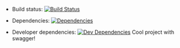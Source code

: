 * Build status: [![Build Status](https://travis-ci.org/Eskalol/evt-xtrm.svg?branch=master)](https://travis-ci.org/Eskalol/evt-xtrm)

* Dependencies: [![Dependencies](https://david-dm.org/Eskalol/evt-xtrm.svg)](https://david-dm.org/Eskalol/evt-xtrm)

* Developer dependencies: [![Dev Dependencies](https://david-dm.org/Eskalol/evt-xtrm/dev-status.svg)](https://david-dm.org/Eskalol/evt-xtrm?type=dev)
Cool project with swagger!
